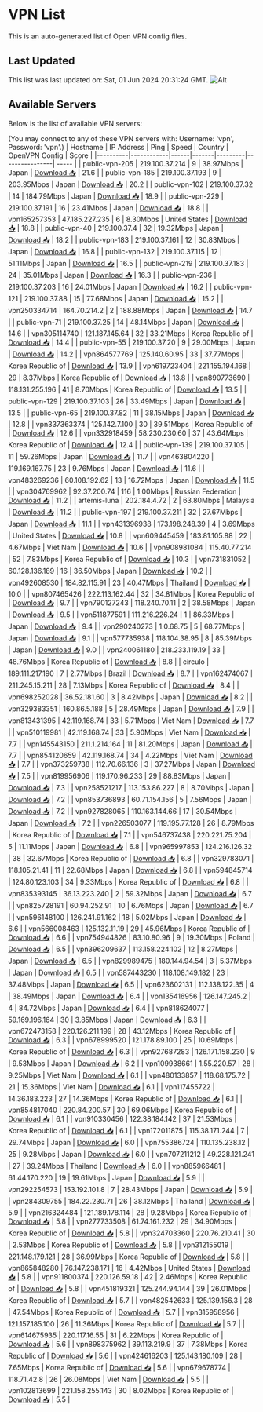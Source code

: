 # VPN List

This is an auto-generated list of Open VPN config files.

## Last Updated

This list was last updated on: Sat, 01 Jun 2024 20:31:24 GMT.
![Alt](https://repobeats.axiom.co/api/embed/186b98318ef1479477931607c1ad7d823f12451f.svg "Repobeats analytics image")

## Available Servers

Below is the list of available VPN servers:

(You may connect to any of these VPN servers with: Username: 'vpn', Password: 'vpn'.)
| Hostname | IP Address | Ping | Speed | Country | OpenVPN Config | Score |
|----------|------------|------|-------|---------|----------------| ----- |
| public-vpn-205 | 219.100.37.214 | 9 | 38.97Mbps | Japan | [Download 📥](./configs/server_0_JP.ovpn) | 21.6 |
| public-vpn-185 | 219.100.37.193 | 9 | 203.95Mbps | Japan | [Download 📥](./configs/server_1_JP.ovpn) | 20.2 |
| public-vpn-102 | 219.100.37.32 | 14 | 184.79Mbps | Japan | [Download 📥](./configs/server_2_JP.ovpn) | 18.9 |
| public-vpn-229 | 219.100.37.191 | 16 | 23.41Mbps | Japan | [Download 📥](./configs/server_3_JP.ovpn) | 18.8 |
| vpn165257353 | 47.185.227.235 | 6 | 8.30Mbps | United States | [Download 📥](./configs/server_4_US.ovpn) | 18.8 |
| public-vpn-40 | 219.100.37.4 | 32 | 19.32Mbps | Japan | [Download 📥](./configs/server_5_JP.ovpn) | 18.2 |
| public-vpn-183 | 219.100.37.161 | 12 | 30.83Mbps | Japan | [Download 📥](./configs/server_6_JP.ovpn) | 16.8 |
| public-vpn-132 | 219.100.37.115 | 12 | 51.11Mbps | Japan | [Download 📥](./configs/server_7_JP.ovpn) | 16.5 |
| public-vpn-219 | 219.100.37.183 | 24 | 35.01Mbps | Japan | [Download 📥](./configs/server_8_JP.ovpn) | 16.3 |
| public-vpn-236 | 219.100.37.203 | 16 | 24.01Mbps | Japan | [Download 📥](./configs/server_9_JP.ovpn) | 16.2 |
| public-vpn-121 | 219.100.37.88 | 15 | 77.68Mbps | Japan | [Download 📥](./configs/server_10_JP.ovpn) | 15.2 |
| vpn250334714 | 164.70.214.2 | 2 | 188.88Mbps | Japan | [Download 📥](./configs/server_11_JP.ovpn) | 14.7 |
| public-vpn-71 | 219.100.37.25 | 14 | 48.14Mbps | Japan | [Download 📥](./configs/server_12_JP.ovpn) | 14.6 |
| vpn305114740 | 121.187.145.64 | 32 | 33.21Mbps | Korea Republic of | [Download 📥](./configs/server_13_KR.ovpn) | 14.4 |
| public-vpn-55 | 219.100.37.20 | 9 | 29.00Mbps | Japan | [Download 📥](./configs/server_14_JP.ovpn) | 14.2 |
| vpn864577769 | 125.140.60.95 | 33 | 37.77Mbps | Korea Republic of | [Download 📥](./configs/server_15_KR.ovpn) | 13.9 |
| vpn619723404 | 221.155.194.168 | 29 | 8.37Mbps | Korea Republic of | [Download 📥](./configs/server_16_KR.ovpn) | 13.8 |
| vpn890773690 | 118.131.255.196 | 41 | 8.70Mbps | Korea Republic of | [Download 📥](./configs/server_17_KR.ovpn) | 13.5 |
| public-vpn-129 | 219.100.37.103 | 26 | 33.49Mbps | Japan | [Download 📥](./configs/server_18_JP.ovpn) | 13.5 |
| public-vpn-65 | 219.100.37.82 | 11 | 38.15Mbps | Japan | [Download 📥](./configs/server_19_JP.ovpn) | 12.8 |
| vpn337363374 | 125.142.7.100 | 30 | 39.51Mbps | Korea Republic of | [Download 📥](./configs/server_20_KR.ovpn) | 12.6 |
| vpn332918459 | 58.230.230.60 | 37 | 43.64Mbps | Korea Republic of | [Download 📥](./configs/server_21_KR.ovpn) | 12.4 |
| public-vpn-139 | 219.100.37.105 | 11 | 59.26Mbps | Japan | [Download 📥](./configs/server_22_JP.ovpn) | 11.7 |
| vpn463804220 | 119.169.167.75 | 23 | 9.76Mbps | Japan | [Download 📥](./configs/server_23_JP.ovpn) | 11.6 |
| vpn483269236 | 60.108.192.62 | 13 | 16.72Mbps | Japan | [Download 📥](./configs/server_24_JP.ovpn) | 11.5 |
| vpn304769962 | 92.37.200.74 | 116 | 1.00Mbps | Russian Federation | [Download 📥](./configs/server_25_RU.ovpn) | 11.2 |
| artemis-luna | 202.184.4.72 | 2 | 63.80Mbps | Malaysia | [Download 📥](./configs/server_26_MY.ovpn) | 11.2 |
| public-vpn-197 | 219.100.37.211 | 32 | 27.67Mbps | Japan | [Download 📥](./configs/server_27_JP.ovpn) | 11.1 |
| vpn431396938 | 173.198.248.39 | 4 | 3.69Mbps | United States | [Download 📥](./configs/server_28_US.ovpn) | 10.8 |
| vpn609445459 | 183.81.105.88 | 22 | 4.67Mbps | Viet Nam | [Download 📥](./configs/server_29_VN.ovpn) | 10.6 |
| vpn908981084 | 115.40.77.214 | 52 | 7.83Mbps | Korea Republic of | [Download 📥](./configs/server_30_KR.ovpn) | 10.3 |
| vpn731831052 | 60.128.136.189 | 16 | 36.50Mbps | Japan | [Download 📥](./configs/server_31_JP.ovpn) | 10.2 |
| vpn492608530 | 184.82.115.91 | 23 | 40.47Mbps | Thailand | [Download 📥](./configs/server_32_TH.ovpn) | 10.0 |
| vpn807465426 | 222.113.162.44 | 32 | 34.81Mbps | Korea Republic of | [Download 📥](./configs/server_33_KR.ovpn) | 9.7 |
| vpn790127243 | 118.240.70.11 | 2 | 38.58Mbps | Japan | [Download 📥](./configs/server_34_JP.ovpn) | 9.5 |
| vpn511877591 | 111.216.226.24 | 1 | 86.33Mbps | Japan | [Download 📥](./configs/server_35_JP.ovpn) | 9.4 |
| vpn290240273 | 1.0.68.75 | 5 | 68.77Mbps | Japan | [Download 📥](./configs/server_36_JP.ovpn) | 9.1 |
| vpn577735938 | 118.104.38.95 | 8 | 85.39Mbps | Japan | [Download 📥](./configs/server_37_JP.ovpn) | 9.0 |
| vpn240061180 | 218.233.119.19 | 33 | 48.76Mbps | Korea Republic of | [Download 📥](./configs/server_38_KR.ovpn) | 8.8 |
| circulo | 189.111.217.190 | 7 | 2.77Mbps | Brazil | [Download 📥](./configs/server_39_BR.ovpn) | 8.7 |
| vpn162474067 | 211.245.15.211 | 28 | 7.13Mbps | Korea Republic of | [Download 📥](./configs/server_40_KR.ovpn) | 8.4 |
| vpn698252028 | 36.52.181.60 | 3 | 8.42Mbps | Japan | [Download 📥](./configs/server_41_JP.ovpn) | 8.2 |
| vpn329383351 | 160.86.5.188 | 5 | 28.49Mbps | Japan | [Download 📥](./configs/server_42_JP.ovpn) | 7.9 |
| vpn813431395 | 42.119.168.74 | 33 | 5.71Mbps | Viet Nam | [Download 📥](./configs/server_43_VN.ovpn) | 7.7 |
| vpn510119981 | 42.119.168.74 | 33 | 5.90Mbps | Viet Nam | [Download 📥](./configs/server_44_VN.ovpn) | 7.7 |
| vpn145543150 | 211.1.214.164 | 11 | 81.20Mbps | Japan | [Download 📥](./configs/server_45_JP.ovpn) | 7.7 |
| vpn854120659 | 42.119.168.74 | 34 | 4.22Mbps | Viet Nam | [Download 📥](./configs/server_46_VN.ovpn) | 7.7 |
| vpn373259738 | 112.70.66.136 | 3 | 37.27Mbps | Japan | [Download 📥](./configs/server_47_JP.ovpn) | 7.5 |
| vpn819956906 | 119.170.96.233 | 29 | 88.83Mbps | Japan | [Download 📥](./configs/server_48_JP.ovpn) | 7.3 |
| vpn258521217 | 113.153.86.227 | 8 | 8.70Mbps | Japan | [Download 📥](./configs/server_49_JP.ovpn) | 7.2 |
| vpn853736893 | 60.71.154.156 | 5 | 7.56Mbps | Japan | [Download 📥](./configs/server_50_JP.ovpn) | 7.2 |
| vpn927828065 | 110.163.144.66 | 17 | 30.54Mbps | Japan | [Download 📥](./configs/server_51_JP.ovpn) | 7.2 |
| vpn226503077 | 119.195.77.128 | 26 | 8.79Mbps | Korea Republic of | [Download 📥](./configs/server_52_KR.ovpn) | 7.1 |
| vpn546737438 | 220.221.75.204 | 5 | 11.11Mbps | Japan | [Download 📥](./configs/server_53_JP.ovpn) | 6.8 |
| vpn965997853 | 124.216.126.32 | 38 | 32.67Mbps | Korea Republic of | [Download 📥](./configs/server_54_KR.ovpn) | 6.8 |
| vpn329783071 | 118.105.21.41 | 11 | 22.68Mbps | Japan | [Download 📥](./configs/server_55_JP.ovpn) | 6.8 |
| vpn594845714 | 124.80.123.103 | 34 | 9.33Mbps | Korea Republic of | [Download 📥](./configs/server_56_KR.ovpn) | 6.8 |
| vpn835393145 | 36.13.223.240 | 2 | 59.32Mbps | Japan | [Download 📥](./configs/server_57_JP.ovpn) | 6.7 |
| vpn825728191 | 60.94.252.91 | 10 | 6.76Mbps | Japan | [Download 📥](./configs/server_58_JP.ovpn) | 6.7 |
| vpn596148100 | 126.241.91.162 | 18 | 5.02Mbps | Japan | [Download 📥](./configs/server_59_JP.ovpn) | 6.6 |
| vpn566008463 | 125.132.11.19 | 29 | 45.96Mbps | Korea Republic of | [Download 📥](./configs/server_60_KR.ovpn) | 6.6 |
| vpn754944826 | 83.10.80.96 | 9 | 19.30Mbps | Poland | [Download 📥](./configs/server_61_PL.ovpn) | 6.5 |
| vpn396209637 | 113.158.224.102 | 12 | 8.27Mbps | Japan | [Download 📥](./configs/server_62_JP.ovpn) | 6.5 |
| vpn829989475 | 180.144.94.54 | 3 | 5.37Mbps | Japan | [Download 📥](./configs/server_63_JP.ovpn) | 6.5 |
| vpn587443230 | 118.108.149.182 | 23 | 37.48Mbps | Japan | [Download 📥](./configs/server_64_JP.ovpn) | 6.5 |
| vpn623602131 | 112.138.122.35 | 4 | 38.49Mbps | Japan | [Download 📥](./configs/server_65_JP.ovpn) | 6.4 |
| vpn135416956 | 126.147.245.2 | 4 | 84.72Mbps | Japan | [Download 📥](./configs/server_66_JP.ovpn) | 6.4 |
| vpn818624077 | 59.169.196.164 | 30 | 3.85Mbps | Japan | [Download 📥](./configs/server_67_JP.ovpn) | 6.3 |
| vpn672473158 | 220.126.211.199 | 28 | 43.12Mbps | Korea Republic of | [Download 📥](./configs/server_68_KR.ovpn) | 6.3 |
| vpn678999520 | 121.178.89.100 | 25 | 10.69Mbps | Korea Republic of | [Download 📥](./configs/server_69_KR.ovpn) | 6.3 |
| vpn927687283 | 126.171.158.230 | 9 | 9.53Mbps | Japan | [Download 📥](./configs/server_70_JP.ovpn) | 6.2 |
| vpn109938661 | 1.55.220.57 | 28 | 9.25Mbps | Viet Nam | [Download 📥](./configs/server_71_VN.ovpn) | 6.1 |
| vpn480133857 | 118.68.175.72 | 21 | 15.36Mbps | Viet Nam | [Download 📥](./configs/server_72_VN.ovpn) | 6.1 |
| vpn117455722 | 14.36.183.223 | 27 | 14.36Mbps | Korea Republic of | [Download 📥](./configs/server_73_KR.ovpn) | 6.1 |
| vpn854817040 | 220.84.200.57 | 30 | 69.06Mbps | Korea Republic of | [Download 📥](./configs/server_74_KR.ovpn) | 6.1 |
| vpn910330456 | 122.38.184.142 | 37 | 21.53Mbps | Korea Republic of | [Download 📥](./configs/server_75_KR.ovpn) | 6.1 |
| vpn172011875 | 115.38.171.244 | 7 | 29.74Mbps | Japan | [Download 📥](./configs/server_76_JP.ovpn) | 6.0 |
| vpn755386724 | 110.135.238.12 | 25 | 9.28Mbps | Japan | [Download 📥](./configs/server_77_JP.ovpn) | 6.0 |
| vpn707211212 | 49.228.121.241 | 27 | 39.24Mbps | Thailand | [Download 📥](./configs/server_78_TH.ovpn) | 6.0 |
| vpn885966481 | 61.44.170.220 | 19 | 19.61Mbps | Japan | [Download 📥](./configs/server_79_JP.ovpn) | 5.9 |
| vpn292254573 | 153.192.101.8 | 7 | 28.43Mbps | Japan | [Download 📥](./configs/server_80_JP.ovpn) | 5.9 |
| vpn284309755 | 184.22.230.71 | 26 | 38.12Mbps | Thailand | [Download 📥](./configs/server_81_TH.ovpn) | 5.9 |
| vpn216324484 | 121.189.178.114 | 28 | 9.28Mbps | Korea Republic of | [Download 📥](./configs/server_82_KR.ovpn) | 5.8 |
| vpn277733508 | 61.74.161.232 | 29 | 34.90Mbps | Korea Republic of | [Download 📥](./configs/server_83_KR.ovpn) | 5.8 |
| vpn324703360 | 220.76.210.41 | 30 | 2.53Mbps | Korea Republic of | [Download 📥](./configs/server_84_KR.ovpn) | 5.8 |
| vpn312155019 | 221.148.179.121 | 28 | 36.99Mbps | Korea Republic of | [Download 📥](./configs/server_85_KR.ovpn) | 5.8 |
| vpn865848280 | 76.147.238.171 | 16 | 4.42Mbps | United States | [Download 📥](./configs/server_86_US.ovpn) | 5.8 |
| vpn911800374 | 220.126.59.18 | 42 | 2.46Mbps | Korea Republic of | [Download 📥](./configs/server_87_KR.ovpn) | 5.8 |
| vpn451819321 | 125.244.94.144 | 39 | 26.01Mbps | Korea Republic of | [Download 📥](./configs/server_88_KR.ovpn) | 5.7 |
| vpn482542633 | 125.139.156.3 | 28 | 47.54Mbps | Korea Republic of | [Download 📥](./configs/server_89_KR.ovpn) | 5.7 |
| vpn315958956 | 121.157.185.100 | 26 | 11.36Mbps | Korea Republic of | [Download 📥](./configs/server_90_KR.ovpn) | 5.7 |
| vpn614675935 | 220.117.16.55 | 31 | 6.22Mbps | Korea Republic of | [Download 📥](./configs/server_91_KR.ovpn) | 5.6 |
| vpn898375962 | 39.113.219.9 | 37 | 7.38Mbps | Korea Republic of | [Download 📥](./configs/server_92_KR.ovpn) | 5.6 |
| vpn424616203 | 125.143.180.109 | 28 | 7.65Mbps | Korea Republic of | [Download 📥](./configs/server_93_KR.ovpn) | 5.6 |
| vpn679678774 | 118.71.42.8 | 26 | 26.08Mbps | Viet Nam | [Download 📥](./configs/server_94_VN.ovpn) | 5.5 |
| vpn102813699 | 221.158.255.143 | 30 | 8.02Mbps | Korea Republic of | [Download 📥](./configs/server_95_KR.ovpn) | 5.5 |
